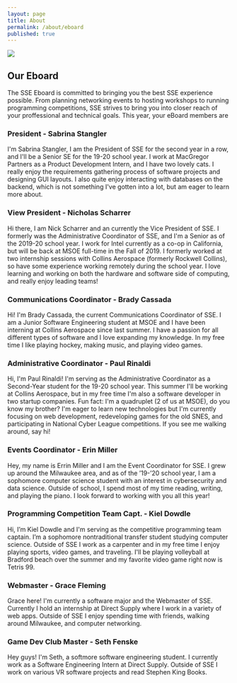 ```yaml
---
layout: page
title: About
permalink: /about/eboard
published: true
---
```


<img src="/assets/img/Eboard_RockClimb" width="" height="" />

## Our Eboard

The SSE Eboard is committed to bringing you the best SSE experience possible. From planning networking events to hosting workshops to running programming competitions, SSE strives to bring you into closer reach of your proffessional and technical goals. This year, your eBoard members are

### President - Sabrina Stangler
I'm Sabrina Stangler, I am the President of SSE for the second year in a row, and I'll be a Senior SE for the 19-20 school year. I work at MacGregor Partners as a Product Development Intern, and I have two lovely cats. I really enjoy the requirements gathering process of software projects and designing GUI layouts. I also quite enjoy interacting with databases on the backend, which is not something I've gotten into a lot, but am eager to learn more about.

### View President - Nicholas Scharrer
Hi there, I am Nick Scharrer and an currently the Vice President of SSE. I formerly was the Administrative Coordinator of SSE, and I'm a Senior as of the 2019-20 school year. I work for Intel currently as a co-op in California, but will be back at MSOE full-time in the Fall of 2019. I formerly worked at two internship sessions with Collins Aerospace (formerly Rockwell Collins), so have some experience working remotely during the school year. I love learning and working on both the hardware and software side of computing, and really enjoy leading teams!

### Communications Coordinator - Brady Cassada
Hi! I'm Brady Cassada, the current Communications Coordinator of SSE. I am a Junior Software Engineering student at MSOE and I have been interning at Collins Aerospace since last summer. I have a passion for all different types of software and I love expanding my knowledge. In my free time I like playing hockey, making music, and playing video games. 

### Administrative Coordinator - Paul Rinaldi
Hi, I'm Paul Rinaldi! I'm serving as the Administrative Coordinator as a Second-Year student for the 19-20 school year. This summer I'll be working at Collins Aerospace, but in my free time I'm also a software developer in two startup companies. Fun fact: I'm a quadruplet (2 of us at MSOE), do you know my brother? I'm eager to learn new technologies but I'm currently focusing on web development, redeveloping games for the old SNES, and participating in National Cyber League competitions. If you see me walking around, say hi!

### Events Coordinator - Erin Miller
Hey, my name is Errin Miller and I am the Event Coordinator for SSE. I grew up around the Milwaukee area, and as of the ’19-’20 school year, I am a sophomore computer science student with an interest in cybersecurity and data science. Outside of school, I spend most of my time reading, writing, and playing the piano. I look forward to working with you all this year!

### Programming Competition Team Capt. - Kiel Dowdle
Hi, I’m Kiel Dowdle and I'm serving as the competitive programming team captain. I’m a sophomore nontraditional transfer student studying computer science. Outside of SSE I work as a carpenter and in my free time I enjoy playing sports, video games, and traveling. I'll be playing volleyball at Bradford beach over the summer and my favorite video game right now is Tetris 99.

### Webmaster - Grace Fleming
Grace here! I'm currently a software major and the Webmaster of SSE. Currently I hold an internship at Direct Supply where I work in a variety of web apps. Outside of SSE I enjoy spending time with friends, walking around Milwaukee, and computer networking.

### Game Dev Club Master - Seth Fenske
Hey guys! I'm Seth, a softmore software engineering student. I currently work as a Software Engineering Intern at Direct Supply. Outside of SSE I work on various VR software projects and read Stephen King Books.